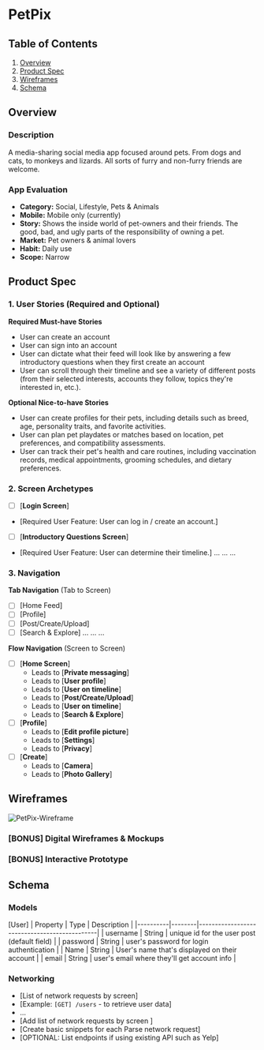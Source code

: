# PetPix

## Table of Contents

1. [Overview](#Overview)
2. [Product Spec](#Product-Spec)
3. [Wireframes](#Wireframes)
4. [Schema](#Schema)

## Overview

### Description

A media-sharing social media app focused around pets. From dogs and cats, to monkeys and lizards. All sorts of furry and non-furry friends are welcome.

### App Evaluation

- **Category:** Social, Lifestyle, Pets & Animals
- **Mobile:** Mobile only (currently)
- **Story:** Shows the inside world of pet-owners and their friends. The good, bad, and ugly parts of the responsibility of owning a pet.
- **Market:** Pet owners & animal lovers
- **Habit:** Daily use
- **Scope:** Narrow

## Product Spec

### 1. User Stories (Required and Optional)

**Required Must-have Stories**

* User can create an account
* User can sign into an account
* User can dictate what their feed will look like by answering a few introductory questions when they first create an account
* User can scroll through their timeline and see a variety of different posts (from their selected interests, accounts they follow, topics they're interested in, etc.).

**Optional Nice-to-have Stories**

* User can create profiles for their pets, including details such as breed, age, personality traits, and favorite activities.
* User can plan pet playdates or matches based on location, pet preferences, and compatibility assessments.
* User can track their pet's health and care routines, including vaccination records, medical appointments, grooming schedules, and dietary preferences.

### 2. Screen Archetypes

- [ ] [**Login Screen**]
* [Required User Feature: User can log in / create an account.]
- [ ] [**Introductory Questions Screen**]
* [Required User Feature: User can determine their timeline.]
...
...
...

### 3. Navigation

**Tab Navigation** (Tab to Screen)


- [ ] [Home Feed]
- [ ] [Profile]
- [ ] [Post/Create/Upload]
- [ ] [Search & Explore]
...
...
...

**Flow Navigation** (Screen to Screen)

- [ ] [**Home Screen**]
  * Leads to [**Private messaging**]
  * Leads to [**User profile**]
  * Leads to [**User on timeline**]
  * Leads to [**Post/Create/Upload**]
  * Leads to [**User on timeline**]
  * Leads to [**Search & Explore**] 
- [ ] [**Profile**]
  * Leads to [**Edit profile picture**]
  * Leads to [**Settings**]
  * Leads to [**Privacy**]
- [ ] [**Create**]
  * Leads to [**Camera**]
  * Leads to [**Photo Gallery**]


## Wireframes

![PetPix-Wireframe](https://github.com/MurtajizMehdi/COP4655-Project/assets/90480945/b166be3a-d94b-4665-9881-8e4d29d0639e)

### [BONUS] Digital Wireframes & Mockups

### [BONUS] Interactive Prototype

## Schema 


### Models

[User]
| Property | Type   | Description                                  |
|----------|--------|----------------------------------------------|
| username | String | unique id for the user post (default field)   |
| password | String | user's password for login authentication      |
| Name     | String | User's name that's displayed on their account |
| email    | String | user's email where they'll get account info   |


### Networking

- [List of network requests by screen]
- [Example: `[GET] /users` - to retrieve user data]
- ...
- [Add list of network requests by screen ]
- [Create basic snippets for each Parse network request]
- [OPTIONAL: List endpoints if using existing API such as Yelp]
